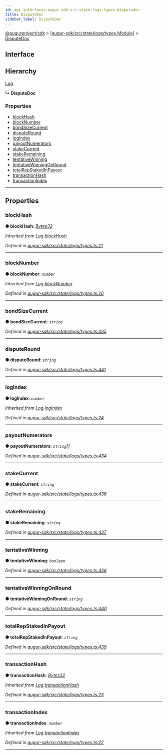 ```yaml
---
id: api-interfaces-augur-sdk-src-state-logs-types-disputedoc
title: DisputeDoc
sidebar_label: DisputeDoc
---
```


[@augurproject/sdk](api-readme.md) > [[augur-sdk/src/state/logs/types Module]](api-modules-augur-sdk-src-state-logs-types-module.md) > [DisputeDoc](api-interfaces-augur-sdk-src-state-logs-types-disputedoc.md)

## Interface

## Hierarchy

 [Log](api-interfaces-augur-sdk-src-state-logs-types-log.md)

**↳ DisputeDoc**

### Properties

* [blockHash](api-interfaces-augur-sdk-src-state-logs-types-disputedoc.md#blockhash)
* [blockNumber](api-interfaces-augur-sdk-src-state-logs-types-disputedoc.md#blocknumber)
* [bondSizeCurrent](api-interfaces-augur-sdk-src-state-logs-types-disputedoc.md#bondsizecurrent)
* [disputeRound](api-interfaces-augur-sdk-src-state-logs-types-disputedoc.md#disputeround)
* [logIndex](api-interfaces-augur-sdk-src-state-logs-types-disputedoc.md#logindex)
* [payoutNumerators](api-interfaces-augur-sdk-src-state-logs-types-disputedoc.md#payoutnumerators)
* [stakeCurrent](api-interfaces-augur-sdk-src-state-logs-types-disputedoc.md#stakecurrent)
* [stakeRemaining](api-interfaces-augur-sdk-src-state-logs-types-disputedoc.md#stakeremaining)
* [tentativeWinning](api-interfaces-augur-sdk-src-state-logs-types-disputedoc.md#tentativewinning)
* [tentativeWinningOnRound](api-interfaces-augur-sdk-src-state-logs-types-disputedoc.md#tentativewinningonround)
* [totalRepStakedInPayout](api-interfaces-augur-sdk-src-state-logs-types-disputedoc.md#totalrepstakedinpayout)
* [transactionHash](api-interfaces-augur-sdk-src-state-logs-types-disputedoc.md#transactionhash)
* [transactionIndex](api-interfaces-augur-sdk-src-state-logs-types-disputedoc.md#transactionindex)

---

## Properties

<a id="blockhash"></a>

###  blockHash

**● blockHash**: *[Bytes32](api-modules-augur-sdk-src-state-logs-types-module.md#bytes32)*

*Inherited from [Log](api-interfaces-augur-sdk-src-state-logs-types-log.md).[blockHash](api-interfaces-augur-sdk-src-state-logs-types-log.md#blockhash)*

*Defined in [augur-sdk/src/state/logs/types.ts:21](https://github.com/AugurProject/augur/blob/1e1466f1d3/packages/augur-sdk/src/state/logs/types.ts#L21)*

___
<a id="blocknumber"></a>

###  blockNumber

**● blockNumber**: *`number`*

*Inherited from [Log](api-interfaces-augur-sdk-src-state-logs-types-log.md).[blockNumber](api-interfaces-augur-sdk-src-state-logs-types-log.md#blocknumber)*

*Defined in [augur-sdk/src/state/logs/types.ts:20](https://github.com/AugurProject/augur/blob/1e1466f1d3/packages/augur-sdk/src/state/logs/types.ts#L20)*

___
<a id="bondsizecurrent"></a>

###  bondSizeCurrent

**● bondSizeCurrent**: *`string`*

*Defined in [augur-sdk/src/state/logs/types.ts:435](https://github.com/AugurProject/augur/blob/1e1466f1d3/packages/augur-sdk/src/state/logs/types.ts#L435)*

___
<a id="disputeround"></a>

###  disputeRound

**● disputeRound**: *`string`*

*Defined in [augur-sdk/src/state/logs/types.ts:441](https://github.com/AugurProject/augur/blob/1e1466f1d3/packages/augur-sdk/src/state/logs/types.ts#L441)*

___
<a id="logindex"></a>

###  logIndex

**● logIndex**: *`number`*

*Inherited from [Log](api-interfaces-augur-sdk-src-state-logs-types-log.md).[logIndex](api-interfaces-augur-sdk-src-state-logs-types-log.md#logindex)*

*Defined in [augur-sdk/src/state/logs/types.ts:24](https://github.com/AugurProject/augur/blob/1e1466f1d3/packages/augur-sdk/src/state/logs/types.ts#L24)*

___
<a id="payoutnumerators"></a>

###  payoutNumerators

**● payoutNumerators**: *`string`[]*

*Defined in [augur-sdk/src/state/logs/types.ts:434](https://github.com/AugurProject/augur/blob/1e1466f1d3/packages/augur-sdk/src/state/logs/types.ts#L434)*

___
<a id="stakecurrent"></a>

###  stakeCurrent

**● stakeCurrent**: *`string`*

*Defined in [augur-sdk/src/state/logs/types.ts:436](https://github.com/AugurProject/augur/blob/1e1466f1d3/packages/augur-sdk/src/state/logs/types.ts#L436)*

___
<a id="stakeremaining"></a>

###  stakeRemaining

**● stakeRemaining**: *`string`*

*Defined in [augur-sdk/src/state/logs/types.ts:437](https://github.com/AugurProject/augur/blob/1e1466f1d3/packages/augur-sdk/src/state/logs/types.ts#L437)*

___
<a id="tentativewinning"></a>

###  tentativeWinning

**● tentativeWinning**: *`boolean`*

*Defined in [augur-sdk/src/state/logs/types.ts:438](https://github.com/AugurProject/augur/blob/1e1466f1d3/packages/augur-sdk/src/state/logs/types.ts#L438)*

___
<a id="tentativewinningonround"></a>

###  tentativeWinningOnRound

**● tentativeWinningOnRound**: *`string`*

*Defined in [augur-sdk/src/state/logs/types.ts:440](https://github.com/AugurProject/augur/blob/1e1466f1d3/packages/augur-sdk/src/state/logs/types.ts#L440)*

___
<a id="totalrepstakedinpayout"></a>

###  totalRepStakedInPayout

**● totalRepStakedInPayout**: *`string`*

*Defined in [augur-sdk/src/state/logs/types.ts:439](https://github.com/AugurProject/augur/blob/1e1466f1d3/packages/augur-sdk/src/state/logs/types.ts#L439)*

___
<a id="transactionhash"></a>

###  transactionHash

**● transactionHash**: *[Bytes32](api-modules-augur-sdk-src-state-logs-types-module.md#bytes32)*

*Inherited from [Log](api-interfaces-augur-sdk-src-state-logs-types-log.md).[transactionHash](api-interfaces-augur-sdk-src-state-logs-types-log.md#transactionhash)*

*Defined in [augur-sdk/src/state/logs/types.ts:23](https://github.com/AugurProject/augur/blob/1e1466f1d3/packages/augur-sdk/src/state/logs/types.ts#L23)*

___
<a id="transactionindex"></a>

###  transactionIndex

**● transactionIndex**: *`number`*

*Inherited from [Log](api-interfaces-augur-sdk-src-state-logs-types-log.md).[transactionIndex](api-interfaces-augur-sdk-src-state-logs-types-log.md#transactionindex)*

*Defined in [augur-sdk/src/state/logs/types.ts:22](https://github.com/AugurProject/augur/blob/1e1466f1d3/packages/augur-sdk/src/state/logs/types.ts#L22)*

___

